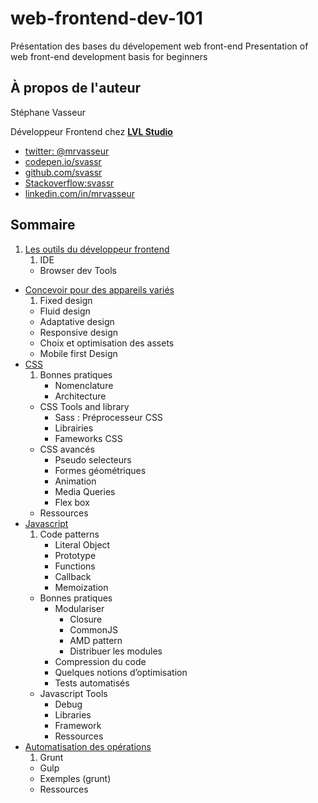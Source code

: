 # web-frontend-dev-101

Présentation des bases du dévelopement web front-end
Presentation of web front-end development basis for beginners

## À propos de l'auteur

Stéphane Vasseur 

Développeur Frontend chez **[LVL Studio](http://lvlstudio.com)**


<ul id="social-network">
<li><a rel="me" class="twitter" href="https://twitter.com/mrvasseur" target="blank">twitter: @mrvasseur</a></li>
<li><a rel="me" class="codepen" href="http://codepen.io/svassr" target="blank">codepen.io/svassr</a></li>
<li><a rel="me" class="github" href="https://github.com/svassr?tab=activity" target="blank">github.com/svassr</a></li>
<li><a rel="me" class="stackoverflow" href="http://stackoverflow.com/users/1157322/svassr" target="blank">Stackoverflow:svassr</a></li>
<li><a rel="me" class="linkedin" href="http://www.linkedin.com/in/mrvasseur" linkindex="42" set="yes" target="blank">linkedin.com/in/mrvasseur</a></li>
</ul>

## Sommaire
1. [Les outils du développeur frontend](./doc/outils-dev-fronend.md)
	1. IDE
	* Browser dev Tools
* [Concevoir pour des appareils variés](./doc/multi-support.md)
	1. Fixed design
	* Fluid design
	* Adaptative design
	* Responsive design
	* Choix et optimisation des assets
	* Mobile first Design
* [CSS](./doc/CSS.md)
	1. Bonnes pratiques
		* Nomenclature
		* Architecture 
	* CSS Tools and library
		* Sass : Préprocesseur CSS
		* Librairies
		* Fameworks CSS
	* CSS avancés
		* Pseudo selecteurs
		* Formes géométriques
		* Animation
		* Media Queries
		* Flex box
	* Ressources
* [Javascript](./doc/Javascript.md)
	1. Code patterns
		* Literal Object
		* Prototype
		* Functions
		* Callback
		* Memoization
	* Bonnes pratiques
		* Modulariser
			* Closure
			* CommonJS
			* AMD pattern
			* Distribuer les modules 
		* Compression du code
		* Quelques notions d’optimisation
		* Tests automatisés
	* Javascript Tools
		* Debug
		* Libraries
		* Framework
		* Ressources
* [Automatisation des opérations](./doc/Automatisation.md)
	1. Grunt
	* Gulp
	* Exemples (grunt)
	* Ressources





